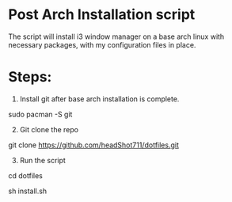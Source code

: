 # Post Arch Installation script #

The script will install i3 window manager on a base arch linux with necessary packages, with my configuration files in place.

# Steps:

1) Install git after base arch installation is complete.

sudo pacman -S git

2) Git clone the repo

git clone https://github.com/headShot711/dotfiles.git

3) Run the script

cd dotfiles

sh install.sh
